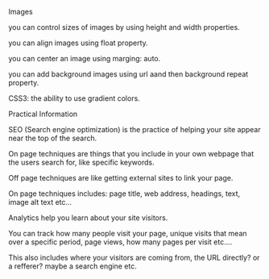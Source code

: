 Images

you can control sizes of images by using height and width properties.

you can align images using float property.

you can center an image using marging: auto.

you can add background images using url aand then background repeat property.

CSS3: the ability to use gradient colors.

Practical Information

SEO (Search engine optimization) is the practice of helping your site appear near the top of the search.

On page techniques are things that you include in your own webpage that the users search for, like specific keywords.

Off page techniques are like getting external sites to link your page.

On page techniques includes: page title, web address, headings, text, image alt text etc...

Analytics help you learn about your site visitors.

You can track how many people visit your page, unique visits that mean over a specific period, page views, how many pages per visit etc....

This also includes where your visitors are coming from, the URL directly? or a refferer? maybe a search engine etc.